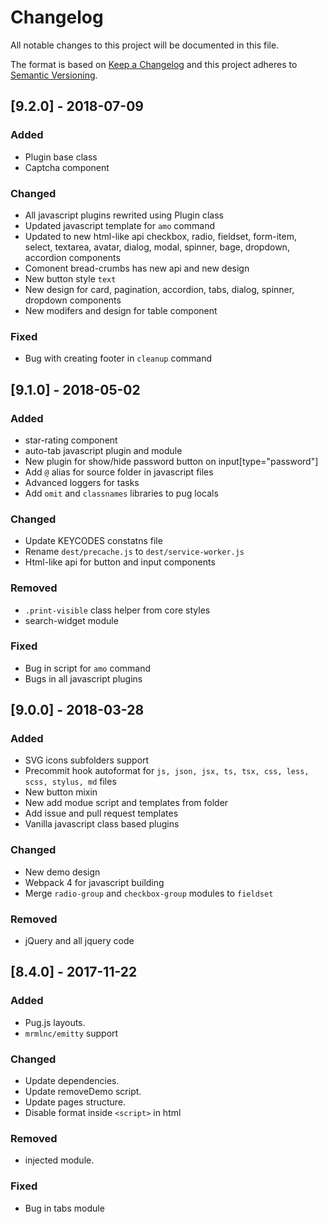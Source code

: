 # Changelog

All notable changes to this project will be documented in this file.

The format is based on [Keep a Changelog](http://keepachangelog.com/en/1.0.0/)
and this project adheres to
[Semantic Versioning](http://semver.org/spec/v2.0.0.html).

## [9.2.0] - 2018-07-09

### Added

- Plugin base class
- Captcha component

### Changed

- All javascript plugins rewrited using Plugin class
- Updated javascript template for `amo` command
- Updated to new html-like api checkbox, radio, fieldset, form-item, select, textarea, avatar, dialog, modal, spinner, bage, dropdown, accordion components
- Comonent bread-crumbs has new api and new design
- New button style `text`
- New design for card, pagination, accordion, tabs, dialog, spinner, dropdown components
- New modifers and design for table component

### Fixed

- Bug with creating footer in `cleanup` command

## [9.1.0] - 2018-05-02

### Added

- star-rating component
- auto-tab javascript plugin and module
- New plugin for show/hide password button on input[type="password"]
- Add `@` alias for source folder in javascript files
- Advanced loggers for tasks
- Add `omit` and `classnames` libraries to pug locals

### Changed

- Update KEYCODES constatns file
- Rename `dest/precache.js` to `dest/service-worker.js`
- Html-like api for button and input components

### Removed

- `.print-visible` class helper from core styles
- search-widget module

### Fixed

- Bug in script for `amo` command
- Bugs in all javascript plugins

## [9.0.0] - 2018-03-28

### Added

- SVG icons subfolders support
- Precommit hook autoformat for `js, json, jsx, ts, tsx, css, less, scss, stylus, md` files
- New button mixin
- New add modue script and templates from folder
- Add issue and pull request templates
- Vanilla javascript class based plugins

### Changed

- New demo design
- Webpack 4 for javascript building
- Merge `radio-group` and `checkbox-group` modules to `fieldset`

### Removed

- jQuery and all jquery code

## [8.4.0] - 2017-11-22

### Added

- Pug.js layouts.
- `mrmlnc/emitty` support

### Changed

- Update dependencies.
- Update removeDemo script.
- Update pages structure.
- Disable format inside `<script>` in html

### Removed

- injected module.

### Fixed

- Bug in tabs module
